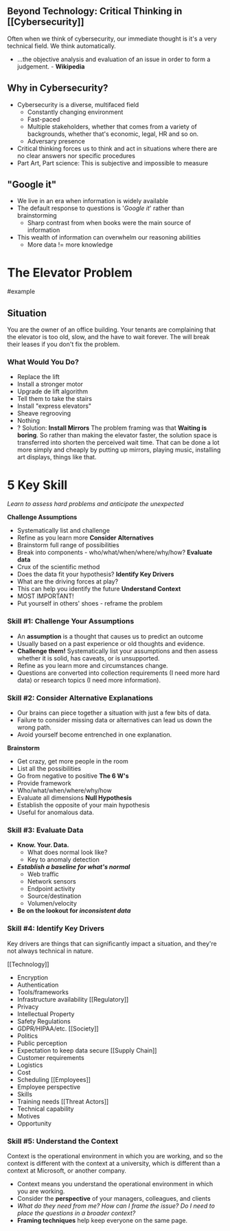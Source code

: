 ## Beyond Technology: Critical Thinking in [[Cybersecurity]]

Often when we think of cybersecurity, our immediate thought is it's a very technical field. We think automatically. 
- ...the objective analysis and evaluation of an issue in order to form a judgement. - **Wikipedia**

## Why in Cybersecurity?

- Cybersecurity is a diverse, multifaced field 
	- Constantly changing environment 
	- Fast-paced
	- Multiple stakeholders, whether that comes from a variety of backgrounds, whether that's economic, legal, HR and so on.
	- Adversary presence
- Critical thinking forces us to think and act in situations where there are no clear answers nor specific procedures
- Part Art, Part science: This is subjective and impossible to measure 


## "Google it"

- We live in an era when information is widely available
- The default response to questions is '*Google it*' rather than brainstorming
	- Sharp contrast from when books were the main source of information
- This wealth of information can overwhelm our reasoning abilities 
	- More data != more knowledge


# The Elevator Problem 
#example 
## Situation
You are the owner of an office building. Your tenants are complaining that the elevator is too old, slow, and the have to wait forever.
The will break their leases if you don't fix the problem. 

### What Would You Do?
- Replace the lift
- Install a stronger motor
- Upgrade de lift algorithm
- Tell them to take the stairs
- Install "express elevators"
- Sheave regrooving 
- Nothing
- ?
Solution: **Install Mirrors**
The problem framing was that **Waiting is boring**. So rather than making the elevator faster, the solution space is transferred into shorten the perceived wait time. That can be done a lot more simply and cheaply by putting up mirrors, playing music, installing art displays, things like that. 

# 5 Key Skill
*Learn to assess hard problems and anticipate the unexpected*

**Challenge Assumptions**
- Systematically list and challenge
- Refine as you learn more
**Consider Alternatives**
- Brainstorm full range of possibilities
- Break into components - who/what/when/where/why/how?
**Evaluate data**
- Crux of the scientific method
- Does the data fit your hypothesis?
**Identify Key Drivers**
- What are the driving forces at play?
- This can help you identify the future
**Understand Context**
- MOST IMPORTANT!
- Put yourself in others' shoes - reframe the problem

### Skill #1: Challenge Your Assumptions
- An **assumption** is a thought that causes us to predict an outcome
- Usually based on a past experience or old thoughts and evidence.
- **Challenge them!** Systematically list your assumptions and then assess whether it is solid, has caveats, or is unsupported.
- Refine as you learn more and circumstances change.
- Questions are converted into collection requirements (I need more hard data) or research topics (I need more information).

### Skill #2: Consider Alternative Explanations
- Our brains can piece together a situation with just a few bits of data.
- Failure to consider missing data or alternatives can lead us down the wrong path.
- Avoid yourself become entrenched in one explanation.

**Brainstorm**
- Get crazy, get more people in the room
- List all the possibilities
- Go from negative to positive
**The 6 W's**
- Provide framework
- Who/what/when/where/why/how
- Evaluate all dimensions
**Null Hypothesis**
- Establish the opposite of your main hypothesis
- Useful for anomalous data.


### Skill #3: Evaluate Data
- **Know. Your. Data.**
	- What does normal look like?
	- Key to anomaly detection
- ***Establish a baseline for what's normal***
	- Web traffic
	- Network sensors
	- Endpoint activity
	- Source/destination
	- Volumen/velocity
- **Be on the lookout for _inconsistent data_**


### Skill #4: Identify Key Drivers
Key drivers are things that can significantly impact a situation, and they're not always technical in nature.

[[Technology]]
- Encryption
- Authentication
- Tools/frameworks
- Infrastructure availability
[[Regulatory]]
- Privacy
- Intellectual Property
- Safety Regulations
- GDPR/HIPAA/etc.
[[Society]]
- Politics
- Public perception
- Expectation to keep data secure
[[Supply Chain]]
- Customer requirements
- Logistics 
- Cost
- Scheduling
[[Employees]]
- Employee perspective
- Skills
- Training needs
[[Threat Actors]]
- Technical capability
- Motives
- Opportunity


### Skill #5: Understand the Context
Context is the operational environment in which you are working, and so the context is different with the context at a university, which is different than a context at Microsoft, or another company.
- Context means you understand the operational environment in which you are working.
- Consider the **perspective** of your managers, colleagues, and clients
- *What do they need from me? How can I frame the issue? Do I need to place the questions in a broader context?*
- **Framing techniques** help keep everyone on the same page.